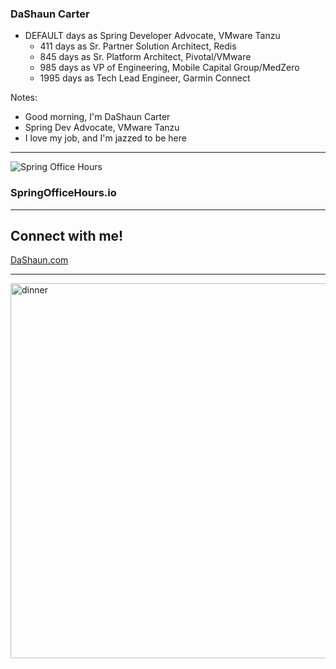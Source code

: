### DaShaun Carter

- <span id="the-number-of-days">DEFAULT</span> days as Spring Developer Advocate, VMware Tanzu
    - 411 days as Sr. Partner Solution Architect, Redis <!-- .element: class="fragment" -->
    - 845 days as Sr. Platform Architect, Pivotal/VMware <!-- .element: class="fragment" -->
    - 985 days as VP of Engineering, Mobile Capital Group/MedZero <!-- .element: class="fragment" -->
    - 1995 days as Tech Lead Engineer, Garmin Connect <!-- .element: class="fragment" -->

Notes:
- Good morning, I'm DaShaun Carter
- Spring Dev Advocate, VMware Tanzu
- I love my job, and I'm jazzed to be here

---

![Spring Office Hours](images/spring-office-hours-blank.png)

### SpringOfficeHours.io

---

## Connect with me!

[DaShaun.com](https://dashaun.com)

---

<img src="images/dinner.png" alt="dinner" width="600"/>
